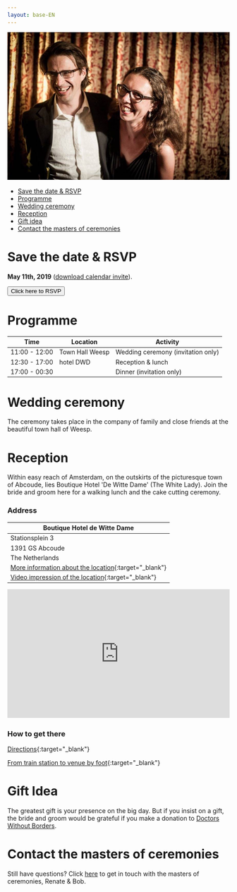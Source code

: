 ```yaml
---
layout: base-EN
---
```


![Tosja and Richard](/images/tr.jpg "Tosja and Richard")

- [Save the date & RSVP](#save-the-date--rsvp)
- [Programme](#programme)
- [Wedding ceremony](#wedding-ceremony)
- [Reception](#reception)
- [Gift idea](#gift-idea)
- [Contact the masters of ceremonies](#contact-the-masters-of-ceremonies)

# Save the date & RSVP

**May 11th, 2019** ([download calendar invite](/Tosja_and_Richards_Wedding.ics)).

<button onclick="showMailingPopUp(); return false;">Click here to RSVP</button>

# Programme

| Time          | Location        | Activity |
| ------------- | --------------- | -------- |
| 11:00 - 12:00 | Town Hall Weesp | Wedding ceremony (invitation only) |
| 12:30 - 17:00 | hotel DWD       | Reception & lunch    |
| 17:00 - 00:30 |                 | Dinner (invitation only)  |

# Wedding ceremony

The ceremony takes place in the company of family and close friends at the beautiful town hall of Weesp.

# Reception

Within easy reach of Amsterdam, on the outskirts of the picturesque town of Abcoude, lies Boutique Hotel 'De Witte Dame' (The White Lady). Join the bride and groom here for a walking lunch and the cake cutting ceremony. 

### Address

| Boutique Hotel de Witte Dame |
| --------------- |
| Stationsplein 3 |
| 1391 GS Abcoude |
| The Netherlands |
| [More information about the location](https://www.hoteldwd.nl/en/){:target="_blank"} |
| [Video impression of the location](https://www.youtube.com/watch?v=VY-d1Dv2fbo){:target="_blank"} |

<iframe src="https://www.google.com/maps/embed?pb=!1m14!1m8!1m3!1d19530.71773399236!2d4.966225277253436!3d52.27353425844868!3m2!1i1024!2i768!4f13.1!3m3!1m2!1s0x0%3A0xcf7673dbed8398e3!2sBoutique+Hotel+De+Witte+Dame!5e0!3m2!1sen!2snl!4v1541432986283" width="100%" height="292" frameborder="0" style="border:0" allowfullscreen></iframe>

### How to get there
[Directions](https://www.hoteldwd.nl/en/contact/){:target="_blank"}  

[From train station to venue by foot](https://www.google.com/maps/dir/Abcoude,+1391+JN+Abcoude/Boutique+Hotel+De+Witte+Dame,+Stationsplein,+Abcoude/@52.2760939,4.9754859,16z/data=!4m14!4m13!1m5!1m1!1s0x47c60c963dffff1d:0xd03b887b870755c8!2m2!1d4.9771355!2d52.2788817!1m5!1m1!1s0x47c60cbf25087fb3:0xcf7673dbed8398e3!2m2!1d4.981589!2d52.273035!3e2){:target="_blank"}  


# Gift Idea

The greatest gift is your presence on the big day. But if you insist on a gift, the bride and groom would be grateful if you make a donation to [Doctors Without Borders](https://donate.doctorswithoutborders.org/onetime-b.cfm?utm_expid=.ACVuR8QfQoWRpTdJzwfNnQ.1&utm_referrer=https%3A%2F%2Fwww.doctorswithoutborders.org%2F).

# Contact the masters of ceremonies

Still have questions? Click [here](mailto:wedding@tosja-richard.com) to get in touch with the masters of ceremonies, Renate & Bob.
